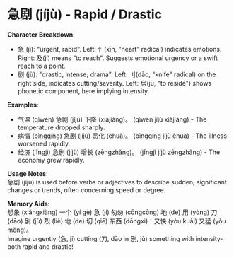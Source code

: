 # **急剧 (jíjù) - Rapid / Drastic**

**Character Breakdown**:  
- 急 (jí): "urgent, rapid". Left: 忄(xīn, "heart" radical) indicates emotions. Right: 及(jí) means "to reach". Suggests emotional urgency or a swift reach to a point.  
- 剧 (jù): "drastic, intense; drama". Left: 刂(dāo, "knife" radical) on the right side, indicates cutting/severity. Left: 居(jū, "to reside") shows phonetic component, here implying intensity.

**Examples**:  
- 气温 (qìwēn) 急剧 (jíjù) 下降 (xiàjiàng)。 (qìwēn jíjù xiàjiàng) - The temperature dropped sharply.  
- 病情 (bìngqíng) 急剧 (jíjù) 恶化 (èhuà)。 (bìngqíng jíjù èhuà) - The illness worsened rapidly.  
- 经济 (jīngjì) 急剧 (jíjù) 增长 (zēngzhǎng)。 (jīngjì jíjù zēngzhǎng) - The economy grew rapidly.

**Usage Notes**:  
急剧 (jíjù) is used before verbs or adjectives to describe sudden, significant changes or trends, often concerning speed or degree.

**Memory Aids**:  
想象 (xiǎngxiàng) 一个 (yí gè) 急 (jí) 匆匆 (cōngcōng) 地 (de) 用 (yòng) 刀 (dāo) 剧 (jù) 烈 (liè) 地 (de) 切 (qiē) 东西 (dōngxi)：又快 (yòu kuài) 又猛 (yòu měng)。  
Imagine urgently (急, jí) cutting (刀, dāo in 剧, jù) something with intensity-both rapid and drastic!